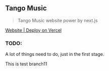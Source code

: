 ## Tango Music

> Tango Music website power by next.js

[Website | Deploy on Vercel](https://music.chenxii.xyz)

### TODO:

A lot of things need to do, just in the first stage.

This is test branch11
